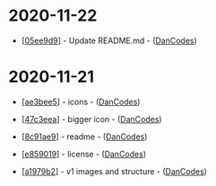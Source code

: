 
# 2020-11-22
- [[05ee9d9](https://github.com/dan-online/areyourecording/commit/05ee9d9858edb9374ddd7441ba81540c3c380e28)] - Update README.md - ([DanCodes](DanCodes))

# 2020-11-21
- [[ae3bee5](https://github.com/dan-online/areyourecording/commit/ae3bee57563f3252750bfbc72c6b0c502fb76eb2)] - icons - ([DanCodes](DanCodes))

- [[47c3eea](https://github.com/dan-online/areyourecording/commit/47c3eea675314ce98fe37af44aec8fe4ade3a335)] - bigger icon - ([DanCodes](DanCodes))

- [[8c91ae9](https://github.com/dan-online/areyourecording/commit/8c91ae96fba43ccfda1301810460e279e594f146)] - readme - ([DanCodes](DanCodes))

- [[e859019](https://github.com/dan-online/areyourecording/commit/e859019dfd07188c4a76b36b8e56484caec92025)] - license - ([DanCodes](DanCodes))

- [[a1979b2](https://github.com/dan-online/areyourecording/commit/a1979b2a14da9fac9a6110fbdd074d39b91366c0)] - v1 images and structure - ([DanCodes](DanCodes))